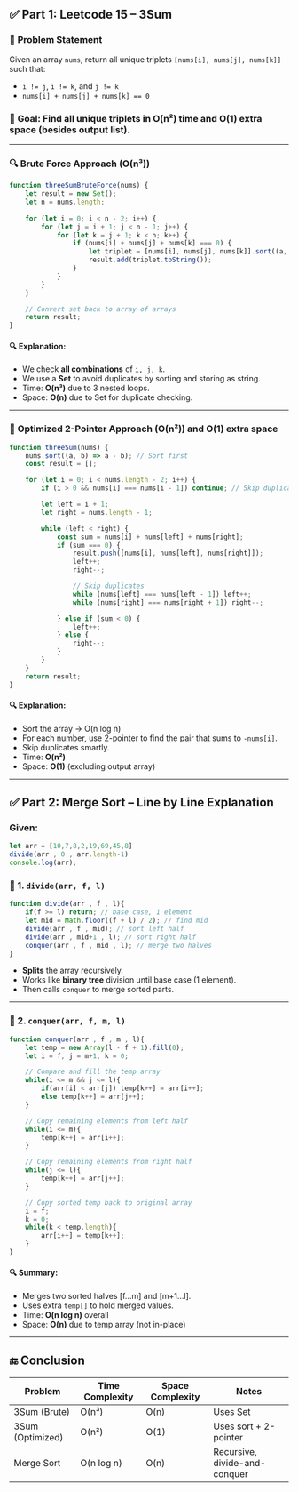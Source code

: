 
## ✅ **Part 1: Leetcode 15 – 3Sum**

### 🧩 **Problem Statement**

Given an array `nums`, return all unique triplets `[nums[i], nums[j], nums[k]]` such that:

* `i != j`, `i != k`, and `j != k`
* `nums[i] + nums[j] + nums[k] == 0`

### 🎯 **Goal**: Find all unique triplets in O(n²) time and O(1) extra space (besides output list).

---

### 🔍 **Brute Force Approach (O(n³))**

```javascript
function threeSumBruteForce(nums) {
    let result = new Set();
    let n = nums.length;
    
    for (let i = 0; i < n - 2; i++) {
        for (let j = i + 1; j < n - 1; j++) {
            for (let k = j + 1; k < n; k++) {
                if (nums[i] + nums[j] + nums[k] === 0) {
                    let triplet = [nums[i], nums[j], nums[k]].sort((a, b) => a - b);
                    result.add(triplet.toString());
                }
            }
        }
    }

    // Convert set back to array of arrays
    return result;
}
```

#### 🔍 Explanation:

* We check **all combinations** of `i, j, k`.
* We use a **Set** to avoid duplicates by sorting and storing as string.
* Time: **O(n³)** due to 3 nested loops.
* Space: **O(n)** due to Set for duplicate checking.

---

### 🚀 **Optimized 2-Pointer Approach (O(n²)) and O(1) extra space**

```javascript
function threeSum(nums) {
    nums.sort((a, b) => a - b); // Sort first
    const result = [];

    for (let i = 0; i < nums.length - 2; i++) {
        if (i > 0 && nums[i] === nums[i - 1]) continue; // Skip duplicates

        let left = i + 1;
        let right = nums.length - 1;

        while (left < right) {
            const sum = nums[i] + nums[left] + nums[right];
            if (sum === 0) {
                result.push([nums[i], nums[left], nums[right]]);
                left++;
                right--;

                // Skip duplicates
                while (nums[left] === nums[left - 1]) left++;
                while (nums[right] === nums[right + 1]) right--;

            } else if (sum < 0) {
                left++;
            } else {
                right--;
            }
        }
    }
    return result;
}
```

#### 🔍 Explanation:

* Sort the array → O(n log n)
* For each number, use 2-pointer to find the pair that sums to `-nums[i]`.
* Skip duplicates smartly.
* Time: **O(n²)**
* Space: **O(1)** (excluding output array)

---

## ✅ **Part 2: Merge Sort – Line by Line Explanation**

### Given:

```js
let arr = [10,7,8,2,19,69,45,8]
divide(arr , 0 , arr.length-1)
console.log(arr);
```

### 🔧 1. `divide(arr, f, l)`

```js
function divide(arr , f , l){
    if(f >= l) return; // base case, 1 element
    let mid = Math.floor((f + l) / 2); // find mid
    divide(arr , f , mid); // sort left half
    divide(arr , mid+1 , l); // sort right half
    conquer(arr , f , mid , l); // merge two halves
}
```

* **Splits** the array recursively.
* Works like **binary tree** division until base case (1 element).
* Then calls `conquer` to merge sorted parts.

---

### 🧠 2. `conquer(arr, f, m, l)`

```js
function conquer(arr , f , m , l){
    let temp = new Array(l - f + 1).fill(0);
    let i = f, j = m+1, k = 0;

    // Compare and fill the temp array
    while(i <= m && j <= l){
        if(arr[i] < arr[j]) temp[k++] = arr[i++];
        else temp[k++] = arr[j++];
    }

    // Copy remaining elements from left half
    while(i <= m){
        temp[k++] = arr[i++];
    }

    // Copy remaining elements from right half
    while(j <= l){
        temp[k++] = arr[j++];
    }

    // Copy sorted temp back to original array
    i = f;
    k = 0;
    while(k < temp.length){
        arr[i++] = temp[k++];
    }
}
```

#### 🔍 Summary:

* Merges two sorted halves \[f...m] and \[m+1...l].
* Uses extra `temp[]` to hold merged values.
* Time: **O(n log n)** overall
* Space: **O(n)** due to temp array (not in-place)

---

## 🔚 Conclusion

| Problem          | Time Complexity | Space Complexity | Notes                         |
| ---------------- | --------------- | ---------------- | ----------------------------- |
| 3Sum (Brute)     | O(n³)           | O(n)             | Uses Set                      |
| 3Sum (Optimized) | O(n²)           | O(1)             | Uses sort + 2-pointer         |
| Merge Sort       | O(n log n)      | O(n)             | Recursive, divide-and-conquer |


